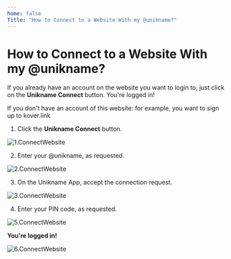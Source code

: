 ```yaml
---
home: false
Title: "How to Connect to a Website With my @unikname?"
---
```


# How to Connect to a Website With my @unikname?

If you already have an account on the website you want to login to, just click on the **Unikname Connect** button.
You're logged in!

If you don't have an account of this website: 
for example, you want to sign up to kover.link
1. Click the  **Unikname Connect** button.

![1.ConnectWebsite](./images/1.ConnectWebsite.jpg)

2. Enter your @unikname, as requested.

![2.ConnectWebsite](./images/2.ConnectWebsite.jpg)

3. On the Unikname App, accept the connection request.

![3.ConnectWebsite](./images/3.ConnectWebsite.jpg)

4. Enter your PIN code, as requested. 

![5.ConnectWebsite](./images/5.ConnectWebsite.jpg)

**You're logged in!**

![6.ConnectWebsite](./images/6.ConnectWebsite.jpg)



